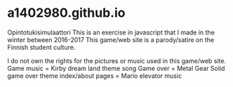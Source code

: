 # a1402980.github.io
Opintotukisimulaattori
This is an exercise in javascript that I made in the winter between 2016-2017
This game/web site is a parody/satire on the Finnish student culture.

I do not own the rights for the pictures or music used in this game/web site.
Game music = Kirby dream land theme song
Game over = Metal Gear Solid game over theme
index/about pages = Mario elevator music
